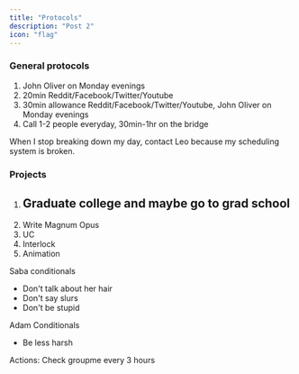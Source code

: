 ```yaml
---
title: "Protocols"
description: "Post 2"
icon: "flag"
---
```


### General protocols
1. John Oliver on Monday evenings
2. 20min Reddit/Facebook/Twitter/Youtube
1. 30min allowance Reddit/Facebook/Twitter/Youtube, John Oliver on Monday evenings
2. Call 1-2 people everyday, 30min-1hr on the bridge

When I stop breaking down my day, contact Leo because my scheduling system is broken.

### Projects
1. Graduate college and maybe go to grad school
	-
2. Write Magnum Opus
3. UC 
4. Interlock
5. Animation



Saba conditionals
- Don't talk about her hair
- Don't say slurs
- Don't be stupid

Adam Conditionals
- Be less harsh

Actions:
Check groupme every 3 hours
